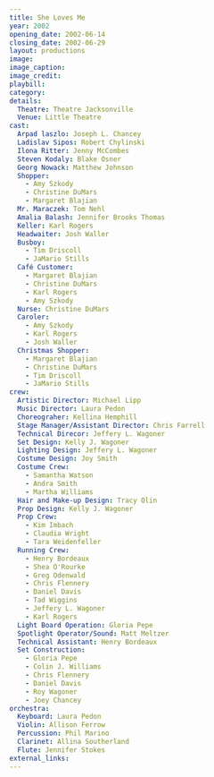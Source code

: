 ```yaml
---
title: She Loves Me
year: 2002
opening_date: 2002-06-14
closing_date: 2002-06-29
layout: productions
image:
image_caption:
image_credit:
playbill: 
category: 
details:
  Theatre: Theatre Jacksonville
  Venue: Little Theatre
cast:
  Arpad laszlo: Joseph L. Chancey
  Ladislav Sipos: Robert Chylinski
  Ilona Ritter: Jenny McCombes
  Steven Kodaly: Blake Osner
  Georg Nowack: Matthew Johnson
  Shopper: 
    - Amy Szkody
    - Christine DuMars
    - Margaret Blajian
  Mr. Maraczek: Tom Nehl
  Amalia Balash: Jennifer Brooks Thomas
  Keller: Karl Rogers
  Headwaiter: Josh Waller
  Busboy:
    - Tim Driscoll
    - JaMario Stills
  Café Customer:
    - Margaret Blajian
    - Christine DuMars
    - Karl Rogers
    - Amy Szkody
  Nurse: Christine DuMars
  Caroler:
    - Amy Szkody
    - Karl Rogers
    - Josh Waller
  Christmas Shopper:
    - Margaret Blajian
    - Christine DuMars
    - Tim Driscoll
    - JaMario Stills
crew:
  Artistic Director: Michael Lipp
  Music Director: Laura Pedon
  Choreograher: Kellina Hemphill
  Stage Manager/Assistant Director: Chris Farrell
  Technical Direcor: Jeffery L. Wagoner
  Set Design: Kelly J. Wagoner
  Lighting Design: Jeffery L. Wagoner
  Costume Design: Joy Smith
  Costume Crew:
    - Samantha Watson
    - Andra Smith
    - Martha Williams
  Hair and Make-up Design: Tracy Olin
  Prop Design: Kelly J. Wagoner
  Prop Crew:
    - Kim Imbach
    - Claudia Wright
    - Tara Weidenfeller
  Running Crew:
    - Henry Bordeaux
    - Shea O'Rourke
    - Greg Odenwald
    - Chris Flennery
    - Daniel Davis
    - Tad Wiggins
    - Jeffery L. Wagoner
    - Karl Rogers
  Light Board Operation: Gloria Pepe
  Spotlight Operator/Sound: Matt Meltzer
  Technical Assistant: Henry Bordeaux
  Set Construction:
    - Gloria Pepe
    - Colin J. Williams
    - Chris Flennery
    - Daniel Davis
    - Roy Wagoner
    - Joey Chancey
orchestra:
  Keyboard: Laura Pedon
  Violin: Allison Ferrow
  Percussion: Phil Marino
  Clarinet: Allina Southerland
  Flute: Jennifer Stokes
external_links:
---
```

